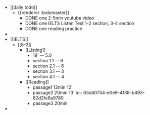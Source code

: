 - [[daily todo]]
	- {{renderer :todomaster}}
		- DONE one 2-5min youtube video
		- DONE one IELTS Listen Test 1-2 section, 3-4 section
		- DONE one reading practice
-
- [[IELTS]]
	- [[8-2]]
		- [[Listing]]
			- 19' -- 5.0
			- section 1.1 -- 6
			- section 2.1 -- 6
			- section 3.1 -- 3
			- section 4.1 -- 4
		- [[Reading]]
			- passage1 12min 12'
			- passage2 20min 13'
			  id:: 63dd0754-e0e9-4138-b493-82d2fe6a9789
			- passage3 20min
-